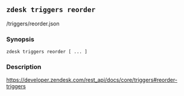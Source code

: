 ## `zdesk triggers reorder`

/triggers/reorder.json

### Synopsis

    zdesk triggers reorder [ ... ]

### Description

https://developer.zendesk.com/rest_api/docs/core/triggers#reorder-triggers

